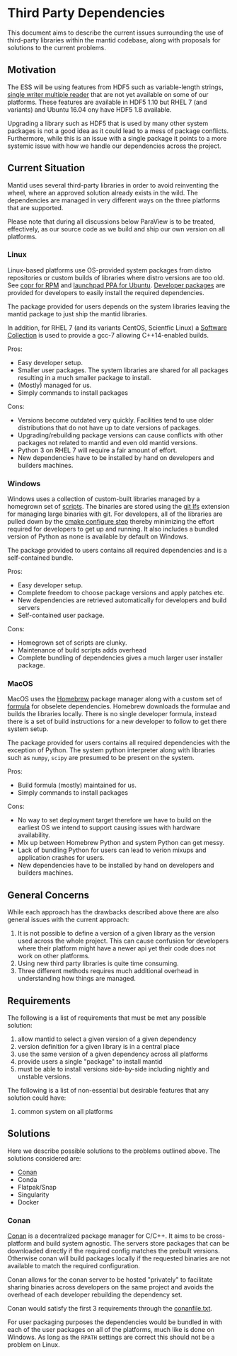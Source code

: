 # Third Party Dependencies

This document aims to describe
the current issues surrounding the use of third-party libraries
within the mantid codebase,
along with proposals for solutions to the current problems.

## Motivation

The ESS will be using features from HDF5 such as variable-length strings,
[single writer multiple reader](https://support.hdfgroup.org/HDF5/docNewFeatures/NewFeaturesSwmrDocs.html)
that are not yet available on some of our platforms. These features are available in HDF5 1.10
but RHEL 7 (and variants) and Ubuntu 16.04 ony have HDF5 1.8 available.

Upgrading a library such as HDF5 that is used by many other system packages
is not a good idea as it could lead to a mess of package conflicts.
Furthermore, while this is an issue with a single package it points to
a more systemic issue with how we handle our dependencies across the project.

## Current Situation

Mantid uses several third-party libraries
in order to avoid reinventing the wheel,
where an approved solution already exists in the wild.
The dependencies are managed in very different ways
on the three platforms that are supported.

Please note that during all discussions below ParaView is to be treated,
effectively, as our source code as we build and ship our own version
on all platforms.

### Linux

Linux-based platforms use OS-provided system packages from distro repositories
or custom builds of libraries where distro versions are
too old. See [copr for RPM](https://copr.fedorainfracloud.org/coprs/mantid/mantid/)
and [launchpad PPA for Ubuntu](https://launchpad.net/~mantid/+archive/ubuntu/mantid).
[Developer packages](https://github.com/mantidproject/mantid/tree/master/buildconfig/dev-packages)
are provided for developers to easily install the required dependencies.

The package provided for users depends on the system libraries leaving the
mantid package to just ship the mantid libraries.

In addition, for RHEL 7 (and its variants CentOS, Scientfic Linux) a
[Software Collection](https://www.softwarecollections.org/en/) is used to provide
a gcc-7 allowing C++14-enabled builds.

Pros:
* Easy developer setup.
* Smaller user packages. The system libraries are shared for all packages resulting
  in a much smaller package to install.
* (Mostly) managed for us.
* Simply commands to install packages


Cons:
* Versions become outdated very quickly. Facilities tend to use
  older distributions that do not have up to date versions of packages.
* Upgrading/rebuilding package versions can cause conflicts with other packages
  not related to mantid and even old mantid versions.
* Python 3 on RHEL 7 will require a fair amount of effort.
* New dependencies have to be installed by hand on developers and builders machines.

 
### Windows

Windows uses a collection of custom-built libraries managed
by a homegrown set of [scripts](https://github.com/mantidproject/thirdparty-msvc2015).
The binaries are stored using the [git lfs](https://git-lfs.github.com/) extension for
managing large binaries with git.
For developers, all of the libraries are pulled down by
the [cmake configure step](https://github.com/mantidproject/mantid/blob/master/buildconfig/CMake/Bootstrap.cmake#L13)
thereby minimizing the effort required for developers to get up and running.
It also includes a bundled version of Python as none is available by default
on Windows.

The package provided to users contains all required dependencies and is a
self-contained bundle.

Pros:
* Easy developer setup.
* Complete freedom to choose package versions and apply patches etc.
* New dependencies are retrieved automatically for developers and build servers
* Self-contained user package.

Cons:
* Homegrown set of scripts are clunky.
* Maintenance of build scripts adds overhead
* Complete bundling of dependencies gives a much larger user installer package.


### MacOS

MacOS uses the [Homebrew](https://brew.sh/) package manager along with a custom
set of [formula](https://github.com/mantidproject/homebrew-mantid) for obselete
dependencies. Homebrew downloads the formulae and builds the libraries locally.
There is no single developer formula, instead there is a set of build instructions
for a new developer to follow to get there system setup.

The package provided for users contains all required dependencies
with the exception of Python. The system python interpreter
along with libraries such as `numpy`, `scipy` are presumed
to be present on the system. 

Pros:
* Build formula (mostly) maintained for us.
* Simply commands to install packages

Cons:
* No way to set deployment target therefore we have to build on the earliest OS we intend
  to support causing issues with hardware availability.
* Mix up between Homebrew Python and system Python can get messy.
* Lack of bundling Python for users can lead to verion mixups and application crashes
  for users.
* New dependencies have to be installed by hand on developers and builders machines.

## General Concerns

While each approach has the drawbacks described above
there are also general issues with the current approach:

1. It is not possible to define a version of a given
   library as the version used across the whole project.
   This can cause confusion for developers
   where their platform might have a newer api yet
   their code does not work on other platforms. 
2. Using new third party libraries is quite time consuming.
3. Three different methods requires much additional overhead
   in understanding how things are managed.

## Requirements

The following is a list of requirements that must be met any possible solution:

1. allow mantid to select a given version of a given dependency
2. version definition for a given library is in a central place
3. use the same version of a given dependency across all platforms
4. provide users a single "package" to install mantid
5. must be able to install versions side-by-side
   including nightly and unstable versions.

The following is a list of non-essential but desirable features that any solution could have:

1. common system on all platforms

## Solutions

Here we describe possible solutions to the problems outlined above. 
The solutions considered are:

* [Conan](#Conan)
* Conda
* Flatpak/Snap
* Singularity
* Docker

### Conan

[Conan](https://docs.conan.io/en/latest/introduction.html)
is a decentralized package manager for C/C++.
It aims to be cross-platform and build system agnostic.
The servers store packages that can be downloaded directly
if the required config matches the prebuilt versions.
Otherwise conan will build packages locally if the requested binaries
are not available to match the required configuration.

Conan allows for the conan server to be hosted "privately" to facilitate
sharing binaries across developers on the same project and avoids the overhead
of each developer rebuilding the dependency set.

Conan would satisfy the first 3 requirements through the
[conanfile.txt](https://docs.conan.io/en/latest/reference/conanfile_txt.html).

For user packaging purposes the dependencies would be bundled in with each of
the user packages on all of the platforms, much like is done on Windows. As long
as the `RPATH` settings are correct this should not be a problem on Linux.
